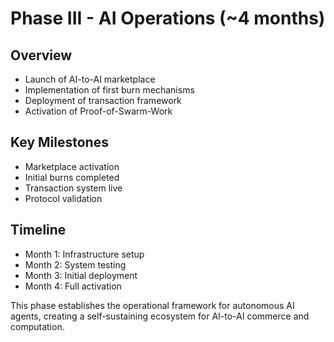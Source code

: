 # Phase III - AI Operations (~4 months)

## Overview
- Launch of AI-to-AI marketplace
- Implementation of first burn mechanisms
- Deployment of transaction framework
- Activation of Proof-of-Swarm-Work

## Key Milestones
- Marketplace activation
- Initial burns completed
- Transaction system live
- Protocol validation

## Timeline
- Month 1: Infrastructure setup
- Month 2: System testing
- Month 3: Initial deployment
- Month 4: Full activation

This phase establishes the operational framework for autonomous AI agents, creating a self-sustaining ecosystem for AI-to-AI commerce and computation.
